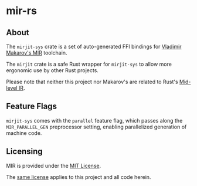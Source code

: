 # mir-rs

## About

The `mirjit-sys` crate is a set of auto-generated FFI bindings for [Vladimir Makarov's MIR](https://github.com/vnmakarov/mir) toolchain.

The `mirjit` crate is a safe Rust wrapper for `mirjit-sys` to allow more ergonomic use by other Rust projects.

Please note that neither this project nor Makarov's are related to Rust's [Mid-level IR](https://rustc-dev-guide.rust-lang.org/mir/index.html).

## Feature Flags

`mirjit-sys` comes with the `parallel` feature flag, which passes along the `MIR_PARALLEL_GEN` preprocessor setting, enabling parallelized generation of machine code.

## Licensing

MIR is provided under the [MIT License](https://github.com/vnmakarov/mir/blob/master/LICENSE).

The [same license](./LICENSE) applies to this project and all code herein.
